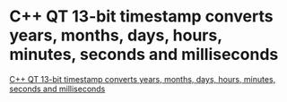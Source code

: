# C++ QT 13-bit timestamp converts years, months, days, hours, minutes, seconds and milliseconds
[C++ QT 13-bit timestamp converts years, months, days, hours, minutes, seconds and milliseconds](https://aiwithcloud.com/2022/09/19/c_qt_13_bit_timestamp_converts_years_months_days_hours_minutes_seconds_and_milliseconds/)
